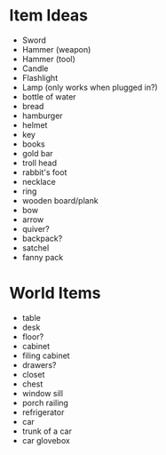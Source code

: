 # Item Ideas 
* Sword
* Hammer (weapon)
* Hammer (tool)
* Candle
* Flashlight
* Lamp (only works when plugged in?)
* bottle of water
* bread
* hamburger
* helmet
* key
* books
* gold bar
* troll head
* rabbit's foot
* necklace
* ring
* wooden board/plank
* bow
* arrow
* quiver?
* backpack?
* satchel
* fanny pack




# World Items
* table
* desk
* floor?
* cabinet
* filing cabinet
* drawers?
* closet
* chest
* window sill
* porch railing
* refrigerator
* car
* trunk of a car
* car glovebox
